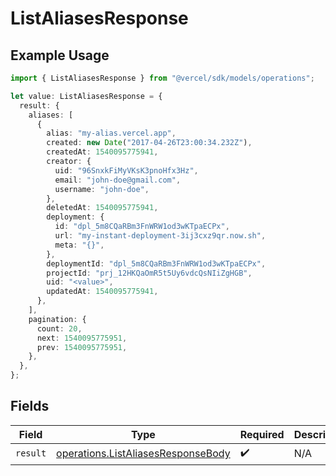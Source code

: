 # ListAliasesResponse

## Example Usage

```typescript
import { ListAliasesResponse } from "@vercel/sdk/models/operations";

let value: ListAliasesResponse = {
  result: {
    aliases: [
      {
        alias: "my-alias.vercel.app",
        created: new Date("2017-04-26T23:00:34.232Z"),
        createdAt: 1540095775941,
        creator: {
          uid: "96SnxkFiMyVKsK3pnoHfx3Hz",
          email: "john-doe@gmail.com",
          username: "john-doe",
        },
        deletedAt: 1540095775941,
        deployment: {
          id: "dpl_5m8CQaRBm3FnWRW1od3wKTpaECPx",
          url: "my-instant-deployment-3ij3cxz9qr.now.sh",
          meta: "{}",
        },
        deploymentId: "dpl_5m8CQaRBm3FnWRW1od3wKTpaECPx",
        projectId: "prj_12HKQaOmR5t5Uy6vdcQsNIiZgHGB",
        uid: "<value>",
        updatedAt: 1540095775941,
      },
    ],
    pagination: {
      count: 20,
      next: 1540095775951,
      prev: 1540095775951,
    },
  },
};
```

## Fields

| Field                                                                                    | Type                                                                                     | Required                                                                                 | Description                                                                              |
| ---------------------------------------------------------------------------------------- | ---------------------------------------------------------------------------------------- | ---------------------------------------------------------------------------------------- | ---------------------------------------------------------------------------------------- |
| `result`                                                                                 | [operations.ListAliasesResponseBody](../../models/operations/listaliasesresponsebody.md) | :heavy_check_mark:                                                                       | N/A                                                                                      |